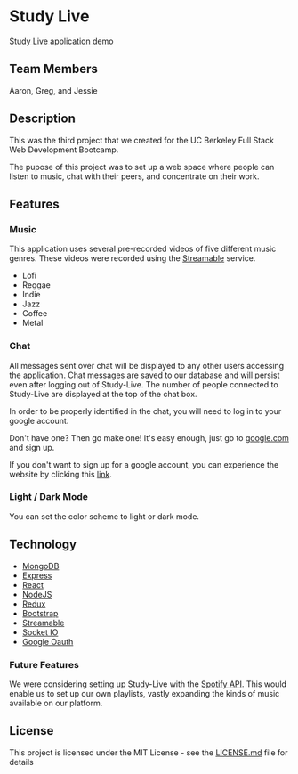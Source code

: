 # Study Live

[Study Live application demo](https://study-live.herokuapp.com)

## Team Members

Aaron, Greg, and Jessie

## Description

This was the third project that we created for the UC Berkeley Full Stack Web Development Bootcamp.

The pupose of this project was to set up a web space where people can listen to music, chat with their peers, and concentrate on their work.

## Features

### Music

This application uses several pre-recorded videos of five different music genres. These videos were recorded using the [Streamable](https://streamable.com/) service.

 - Lofi
 - Reggae
 - Indie
 - Jazz
 - Coffee
 - Metal

### Chat

All messages sent over chat will be displayed to any other users accessing the application. Chat messages are saved to our database and will persist even after logging out of Study-Live. The number of people connected to Study-Live are displayed at the top of the chat box.

In order to be properly identified in the chat, you will need to log in to your google account.

Don't have one? Then go make one! It's easy enough, just go to [google.com](https://www.google.com) and sign up.

If you don't want to sign up for a google account, you can experience the website by clicking this [link](https://study-live.herokuapp.com/main).

### Light / Dark Mode

You can set the color scheme to light or dark mode.

## Technology

 - [MongoDB](https://www.mongodb.com/)
 - [Express](http://expressjs.com/)
 - [React](https://reactjs.org/)
 - [NodeJS](https://nodejs.org/en/)
 - [Redux](https://redux.js.org/)
 - [Bootstrap](https://getbootstrap.com/)
 - [Streamable](https://streamable.com/)
 - [Socket IO](https://socket.io/)
 - [Google Oauth](https://developers.google.com/identity/protocols/OAuth2)

 ### Future Features

We were considering setting up Study-Live with the [Spotify API](https://developer.spotify.com/documentation/web-api/). This would enable us to set up our own playlists, vastly expanding the kinds of music available on our platform.

## License
This project is licensed under the MIT License - see the [LICENSE.md](https://github.com/RexStrider/study-live/blob/master/LICENSE) file for details
